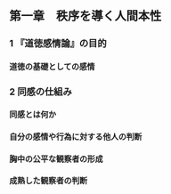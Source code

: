 ## 第一章　秩序を導く人間本性

### 1 『道徳感情論』の目的

#### 道徳の基礎としての感情

### 2 同感の仕組み

#### 同感とは何か

#### 自分の感情や行為に対する他人の判断

#### 胸中の公平な観察者の形成

#### 成熟した観察者の判断